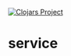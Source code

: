 [![Clojars Project](https://img.shields.io/clojars/v/party.donut/service.svg)](https://clojars.org/party.donut/service)

# service
